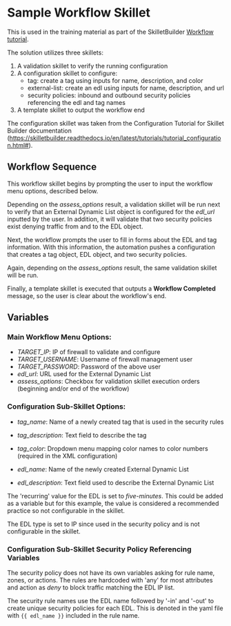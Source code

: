 # Sample Workflow Skillet

This is used in the training material as part of the SkilletBuilder
[Workflow tutorial](https://skilletbuilder.readthedocs.io/en/latest/tutorials/tutorial_workflow.html).

The solution utilizes three skillets:

1. A validation skillet to verify the running configuration
2. A configuration skillet to configure:
    * tag: create a tag using inputs for name, description, and color
    * external-list: create an edl using inputs for name, description, and url
    * security policies: inbound and outbound security policies referencing the edl and tag names
3. A template skillet to output the workflow end

The configuration skillet was taken from the Configuration Tutorial for Skillet Builder documentation 
(https://skilletbuilder.readthedocs.io/en/latest/tutorials/tutorial_configuration.html#).

## Workflow Sequence 

This workflow skillet begins by prompting the user to input the workflow menu options, described below.

Depending on the *assess_options* result, a validation skillet will be run next to verify that an 
External Dynamic List object is configured for the *edl_url* inputted by the user. In addition,
it will validate that two security policies exist denying traffic from and to the EDL object. 

Next, the workflow prompts the user to fill in forms about the EDL and tag information. With this information, 
the automation pushes a configuration that creates a tag object, EDL object, and two security policies. 

Again, depending on the *assess_options* result, the same validation skillet will be run. 

Finally, a template skillet is executed that outputs a **Workflow Completed** message, so the user is 
clear about the workflow's end. 


## Variables

### Main Workflow Menu Options:

* *TARGET_IP*: IP of firewall to validate and configure
* *TARGET_USERNAME*: Username of firewall management user
* *TARGET_PASSWORD*: Password of the above user
* *edl_url*: URL used for the External Dynamic List
* *assess_options*: Checkbox for validation skillet execution orders (beginning and/or 
  end of the workflow)

### Configuration Sub-Skillet Options:

* *tag_name*: Name of a newly created tag that is used in the security rules
* *tag_description*: Text field to describe the tag
* *tag_color*: Dropdown menu mapping color names to color numbers (required in the XML configuration)

* *edl_name*: Name of the newly created External Dynamic List
* *edl_description*: Text field used to describe the External Dynamic List

The 'recurring' value for the EDL is set to *five-minutes*. This could be added as a variable but for this example, the
value is considered a recommended practice so not configurable in the skillet.

The EDL type is set to IP since used in the security policy and is not configurable in the skillet.

### Configuration Sub-Skillet Security Policy Referencing Variables

The security policy does not have its own variables asking for rule name, zones, or actions. The rules are
hardcoded with 'any' for most attributes and action as _deny_ to block traffic matching the EDL IP list.

The security rule names use the EDL name followed by '-in' and '-out' to create unique security policies for each
EDL. This is denoted in the yaml file with ```{{ edl_name }}``` included in the rule name.
